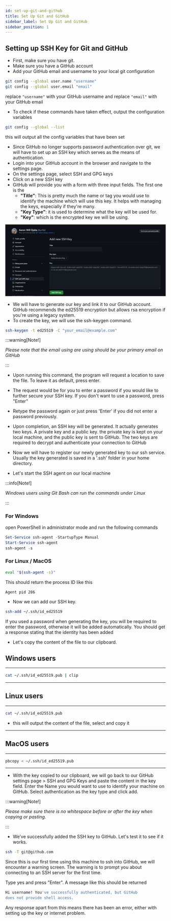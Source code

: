 ```yaml
---
id: set-up-git-and-github
title: Set Up Git and GitHub
sidebar_label: Set Up Git and GitHub
sidebar_position: 1
---
```


## Setting up SSH Key for Git and GitHub

- First, make sure you have git.
- Make sure you have a GitHub account
- Add your GitHub email and username to your local git
  configuration

 ```bash 
git config --global user.name "username"
git config --global user.email "email"
 ```

replace `"username"` with your GitHub username and replace `"email"` with your GitHub email

- To check if these commands have taken effect, output the
  configuration variables

 ```bash
git config --global --list
 ```

this will output all the config variables that have been set

- Since GitHub no longer supports password authentication
  over git, we will have to set up an SSH key which serves as
  the means of authentication.
- Login into your GitHub account in the browser and navigate
  to the settings page.
- On the settings page, select SSH and GPG keys
- Click on a new SSH key
- GitHub will provide you with a form with three input fields.
  The first one is the
    - **"Title"**: This is pretty much the name or
      tag you would use to identify the machine which will use this
      key. It helps with managing the keys, especially if they're
      many.
    - **"Key Type"**: it is used to determine what the key will be used for.
    - **"Key"**: which is the encrypted key we will be using.

![img_1.png](github-ssh-key-page.png)

- We will have to generate our key and link it to our GitHub
  account. GitHub recommends the ed25519 encryption but allows
  rsa encryption if you're using a legacy system.
- To create the key, we will use the ssh-keygen command.

 ```bash
ssh-keygen -t ed25519 -C "your_email@example.com"
 ```

:::warning[Note!]

_Please note that the email using are using should be your primary
email on GitHub_

:::

- Upon running this command, the program will request a location
  to save the file. To leave it as default, press enter.
- The request would be for you to enter a password if you would
  like to further secure your SSH key. If you don't want to use a
  password, press "Enter"
- Retype the password again or just press 'Enter' if you did not
  enter a password previously.
- Upon completion, an SSH key will be generated. It actually generates
  two keys. A private key and a public key. the private key is kept
  on your local machine, and the public key is sent to GitHub.
  The two keys are required to decrypt and authenticate your connection
  to GitHub
- Now we will have to register our newly generated key to our ssh
  service. Usually the key generated is saved in a '.ssh' folder in
  your home directory.

- Let's start the SSH agent on our local machine

:::info[Note!]

_Windows users using Git Bash can run the commands under Linux_

:::

### For Windows

open PowerShell in administrator mode
and run the following commands

```powershell
Set-Service ssh-agent -StartupType Manual
Start-Service ssh-agent
ssh-agent -s
```

### For Linux / MacOS

```bash
eval "$(ssh-agent -s)"
 ```

This should return the process ID like this

 ```bash
 Agent pid 286
 ```

- Now we can add our SSH key.

 ```bash
ssh-add ~/.ssh/id_ed25519
 ```

If you used a password when generating the key, you will be
required to enter the password, otherwise it will be added
automatically.
You should get a response stating that the identity has been
added

- Let's copy the content of the file to our
  clipboard.

## Windows users
--------------------------------------

 ```bash
cat ~/.ssh/id_ed25519.pub | clip
 ```

--------------------------------------
## Linux users
--------------------------------------

 ```bash
cat ~/.ssh/id_ed25519.pub
 ```

- this will output the content of the file, select and copy it

---------------------------------------
## MacOS users
---------------------------------------

 ```bash
pbcopy < ~/.ssh/id_ed25519.pub
 ```

---------------------------------------

- With the key copied to our clipboard, we will go back to our GitHub
  settings page > SSH and GPG Keys and paste the content in the
  key field. Enter the Name you would want to use to identify
  your machine on GitHub. Select authentication as the key type
  and click add. <br/>

:::warning[Note!]

_Please make sure there is no whitespace before
or after the key when copying or pasting._

:::

- We’ve successfully added the SSH key to GitHub. Let's test it to see
  if it works.

 ```bash
ssh -T git@github.com
 ```

Since this is our first time using this machine to ssh into GitHub,
we will encounter a warning screen. The warning is to prompt you 
about connecting to an SSH server for the first time. 

Type yes and press "Enter".
A message like this should be returned

 ```bash
 Hi username! You've successfully authenticated, but GitHub 
 does not provide shell access.
 ``` 

Any response apart from this
means there has been an error, either with setting up the key or
internet problem.